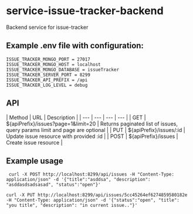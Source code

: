 # service-issue-tracker-backend
Backend service for issue-tracker

## Example .env file with configuration:

```shell
ISSUE_TRACKER_MONGO_PORT = 27017
ISSUE_TRACKER_MONGO_HOST = localhost
ISSUE_TRACKER_MONGO_DATABASE = issueTracker
ISSUE_TRACKER_SERVER_PORT = 8299
ISSUE_TRACKER_API_PREFIX = /api
ISSUE_TRACKER_LOG_LEVEL = debug
```

## API

| Method | URL | Description |
| --- | --- | --- | --- |
| GET | ${apiPrefix}/issues?page=1&limit=20 | Returns paginated list of issues, query params limit and page are optional |
| PUT | ${apiPrefix}/issues/:id | Update issue resource with provided :id |
| POST | ${apiPrefix}/issues | Create issue resource |

## Example usage

```shell
 curl -X POST http://localhost:8299/api/issues -H "Content-Type: application/json" -d '{"title":"asddsa", "description": "asddasdsadsasad", "status":"open"}'
 ```

```shell
curl -X PUT http://localhost:8299/api/issues/5cc45264ef6274859580182e -H "Content-Type: application/json" -d '{"status":"open", "title": "you title", "description": "in current issue.."}'
```

